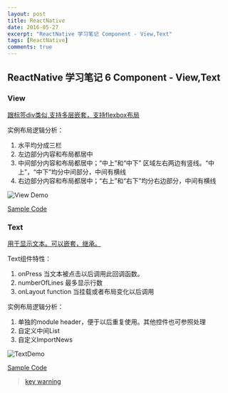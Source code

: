 ```yaml
---
layout: post
title: ReactNative
date: 2016-05-27
excerpt: "ReactNative 学习笔记 Component - View,Text"
tags: [ReactNative]
comments: true
---
```


## ReactNative 学习笔记 6 Component - View,Text

### View

[跟标签div类似,支持多层嵌套，支持flexbox布局](http://reactnative.cn/docs/0.26/view.html#content)

实例布局逻辑分析：

1. 水平均分成三栏
2. 左边部分内容和布局都居中
3. 中间部分内容和布局都居中；“中上”和“中下” 区域左右两边有竖线。“中上”，“中下”均分中间部分，中间有横线
4. 右边部分内容和布局都居中；“右上”和“右下”均分右边部分，中间有横线


![View Demo](http://i.imgur.com/e6IN6Lh.png)

[Sample Code](https://github.com/vivianking6855/ReactNativeProject/blob/rncomponent/TwoReactNative/app/ViewLesson.js)


### Text
[用于显示文本。可以嵌套，继承。](http://reactnative.cn/docs/0.26/text.html#content)

Text组件特性：

1. onPress 当文本被点击以后调用此回调函数。
2. numberOfLines 最多显示行数
3. onLayout function 当挂载或者布局变化以后调用

实例布局逻辑分析：
1. 单独的module header，便于以后重复使用。其他控件也可参照处理
2. 自定义中间List
3. 自定义ImportNews 

![TextDemo](http://i.imgur.com/oOUUx5i.png)


[Sample Code](https://github.com/vivianking6855/ReactNativeProject/blob/rncomponent/TwoReactNative/app/TextLesson.js)

> [key warning ](http://facebook.github.io/react/docs/multiple-components.html#dynamic-children)